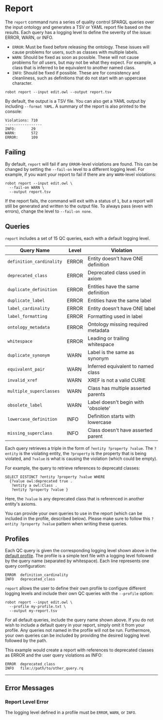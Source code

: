 # Report

The `report` command runs a series of quality control SPARQL queries over the input ontology and generates a TSV or YAML report file based on the results. Each query has a logging level to define the severity of the issue: ERROR, WARN, or INFO.
* `ERROR`: Must be fixed before releasing the ontology. These issues will cause problems for users, such as classes with multiple labels.
* `WARN`: Should be fixed as soon as possible. These will not cause problems for *all* users, but may not be what they expect. For example, a class that is inferred to be equivalent to another named class.
* `INFO`: Should be fixed if possible. These are for consistency and cleanliness, such as definitions that do not start with an uppercase character.
<!-- DO NOT TEST -->
```
robot report --input edit.owl --output report.tsv
```

By default, the output is a TSV file. You can also get a YAML output by including `--format YAML`. A summary of the report is also printed to the console:
```
Violations: 710
-----------------
INFO:       29
WARN:       572
ERROR:      109
```

## Failing

By default, `report` will fail if any `ERROR`-level violations are found. This can be changed by setting the `--fail-on` level to a different logging level. For example, if you want your report to fail if there are any `WARN`-level violations:
<!-- DO NOT TEST -->
```
robot report --input edit.owl \
  --fail-on WARN \
  --output report.tsv
```

If the report fails, the command will exit with a status of `1`, but a report will still be generated and written to the output file. To always pass (even with errors), change the level to `--fail-on none`.

## Queries

`report` includes a set of 15 QC queries, each with a default logging level.

| Query Name               | Level | Violation                           |
|--------------------------|-------|-------------------------------------|
| `definition_cardinality` | ERROR | Entity doesn't have ONE definition  |
| `deprecated_class`       | ERROR | Deprecated class used in axiom      |
| `duplicate_definition`   | ERROR | Entities have the same definition   |
| `duplicate_label`        | ERROR | Entities have the same label        |
| `label_cardinality`      | ERROR | Entity doesn't have ONE label       |
| `label_formatting`       | ERROR | Formatting used in label            |
| `ontology_metadata`      | ERROR | Ontology missing required metadata  |
| `whitespace`             | ERROR | Leading or trailing whitespace      |
| `duplicate_synonym`      | WARN  | Label is the same as synonym        |
| `equivalent_pair`        | WARN  | Inferred equivalent to named class  |
| `invalid_xref`           | WARN  | XREF is not a valid CURIE           |
| `multiple_superclasses`  | WARN  | Class has multiple asserted parents |
| `obsolete_label`         | WARN  | Label doesn't begin with 'obsolete' |
| `lowercase_definition`   | INFO  | Definition starts with lowercase    |
| `missing_superclass`     | INFO  | Class doesn't have asserted parent  |

Each query retrieves a triple in the form of `?entity ?property ?value`. The `?entity` is the violating entity, the `?property` is the property that is being violated, and `?value` is what is causing the violation (which could be empty).

For example, the query to retrieve references to deprecatd classes:
```
SELECT DISTINCT ?entity ?property ?value WHERE 
  {?value owl:deprecated true .
   ?entity a owl:Class .
   ?entity ?property ?value }
```
Here, the `?value` is any deprecated class that is referenced in another entity's axioms.

You can provide your own queries to use in the report (which can be included in the profile, described below). Please make sure to follow this `?entity ?property ?value` pattern when writing these queries.

## Profiles

Each QC query is given the corresponding logging level shown above in the [default profile](/). The profile is a simple text file with a logging level followed by the query name (separated by whitespace). Each line represents one query configuration:
```
ERROR  definition_cardinality
INFO   deprecated_class
```

`report` allows the user to define their own profile to configure different logging levels and include their own QC queries with the `--profile` option:
<!-- DO NOT TEST -->
```
robot report --input edit.owl \
  --profile my-profile.txt \
  --output my-report.tsv
```

For all default queries, include the query name shown above. If you do not wish to include a default query in your report, simply omit it from your profile. Any queries not named in the profile will not be run. Furthermore, your own queries can be included by providing the desired logging level followed by the path.

This example would create a report with references to deprecated classes as ERROR and the user query violations as INFO:
```
ERROR  deprecated_class
INFO   file://path/to/other_query.rq
```

---

## Error Messages

### Report Level Error

The logging level defined in a profile must be `ERROR`, `WARN`, or `INFO`.

